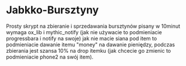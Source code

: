 # Jabkko-Bursztyny
Prosty skrypt na zbieranie i sprzedawania bursztynów pisany w 10minut wymaga ox_lib i mythic_notify (jak nie używacie to podmieniacie progressbara i notify na swoje) jak nie macie  siana pod item to podmieniacie dawanie itemu "money" na dawanie pieniędzy, podczas zbierania jest szansa 10% na drop itemku (jak chcecie go zmienic to podmieniacie phone2 na swój item).
